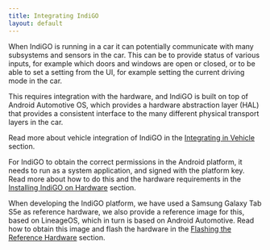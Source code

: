```yaml
---
title: Integrating IndiGO
layout: default
---
```


When IndiGO is running in a car it can potentially communicate with many subsystems and sensors 
in the car. This can be to provide status of various inputs, for example which doors and windows 
are open or closed, or to be able to set a setting from the UI, for example setting the current 
driving mode in the car. 

This requires integration with the hardware, and IndiGO is built on top of Android Automotive OS, 
which provides a hardware abstraction layer (HAL) that provides a consistent interface to the many 
different physical transport layers in the car.

Read more about vehicle integration of IndiGO in the 
[Integrating in Vehicle](/indigo/documentation/integrating-indigo/integrating-in-vehicle) section.

For IndiGO to obtain the correct permissions in the Android platform, it needs to run as a system 
application, and signed with the platform key. Read more about how to do this and the hardware 
requirements in the 
[Installing IndiGO on Hardware](/indigo/documentation/integrating-indigo/installing-indigo-on-hardware) 
section.

When developing the IndiGO platform, we have used a Samsung Galaxy Tab S5e as reference hardware, 
we also provide a reference image for this, based on LineageOS, which in turn is based on Android 
Automotive. Read how to obtain this image and flash the hardware in the 
[Flashing the Reference Hardware](/indigo/documentation/integrating-indigo/flashing-the-reference-hardware) 
section.
